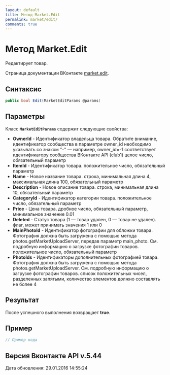 ```yaml
---
layout: default
title: Метод Market.Edit
permalink: market/edit/
comments: true
---
```

# Метод Market.Edit
Редактирует товар.

Страница документации ВКонтакте [market.edit](https://vk.com/dev/market.edit).
## Синтаксис
``` csharp
public bool Edit(MarketEditParams @params)
```

## Параметры
Класс **`MarketEditParams`** содержит следующие свойства:

+ **OwnerId** - Идентификатор владельца товара. 
Обратите внимание, идентификатор сообщества в параметре owner_id необходимо указывать со знаком "-" — например, owner_id=-1 соответствует идентификатору сообщества ВКонтакте API (club1)  целое число, обязательный параметр
+ **ItemId** - Идентификатор товара. положительное число, обязательный параметр
+ **Name** - Новое название товара. строка, минимальная длина 4, максимальная длина 100, обязательный параметр
+ **Description** - Новое описание товара. строка, минимальная длина 10, обязательный параметр
+ **CategoryId** - Идентификатор категории товара. положительное число, обязательный параметр
+ **Price** - Цена товара. дробное число, обязательный параметр, минимальное значение 0.01
+ **Deleted** - Статус товара (1 — товар удален, 0 — товар не удален). флаг, может принимать значения 1 или 0
+ **MainPhotoId** - Идентификатор фотографии для обложки товара. 
Фотография должна быть загружена с помощью метода photos.getMarketUploadServer, передав параметр main_photo. См. подробную информацию о загрузке фотографии товаров. положительное число, обязательный параметр
+ **PhotoIds** - Идентификаторы дополнительных фотографией товара. 
Фотография должна быть загружена с помощью метода photos.getMarketUploadServer. См. подробную информацию о загрузке фотографии товаров. список положительных чисел, разделенных запятыми, количество элементов должно составлять не более 4

## Результат
После успешного выполнения возвращает **true**.

## Пример
``` csharp
// Пример кода
```

## Версия Вконтакте API v.5.44
Дата обновления: 29.01.2016 14:55:24

